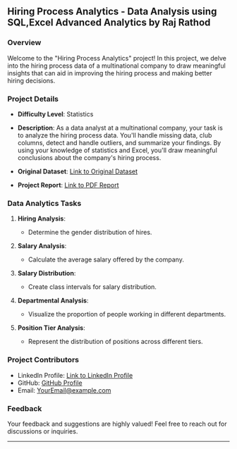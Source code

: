 ## Hiring Process Analytics - Data Analysis using SQL,Excel Advanced Analytics by Raj Rathod

### Overview
Welcome to the "Hiring Process Analytics" project! In this project, we delve into the hiring process data of a multinational company to draw meaningful insights that can aid in improving the hiring process and making better hiring decisions.

### Project Details
- **Difficulty Level**: Statistics
- **Description**:
  As a data analyst at a multinational company, your task is to analyze the hiring process data. You'll handle missing data, club columns, detect and handle outliers, and summarize your findings. By using your knowledge of statistics and Excel, you'll draw meaningful conclusions about the company's hiring process.

- **Original Dataset**: [Link to Original Dataset](https://docs.google.com/spreadsheets/d/1gAq5sK8L2e7rCP0O0KaNo7gqx6tfnVQk/edit#gid=1029390730)
- **Project Report**: [Link to PDF Report](https://drive.google.com/file/d/1DR9L2h_POM73ZdGrF7yC7KQas4GEdJ-k/view?usp=drive_link)

### Data Analytics Tasks
1. **Hiring Analysis**:
   - Determine the gender distribution of hires.

2. **Salary Analysis**:
   - Calculate the average salary offered by the company.

3. **Salary Distribution**:
   - Create class intervals for salary distribution.

4. **Departmental Analysis**:
   - Visualize the proportion of people working in different departments.

5. **Position Tier Analysis**:
   - Represent the distribution of positions across different tiers.

### Project Contributors
- LinkedIn Profile: [Link to LinkedIn Profile](LinkedIn_Profile_Link)
- GitHub: [GitHub Profile](GitHub_Profile_Link)
- Email: YourEmail@example.com

### Feedback
Your feedback and suggestions are highly valued! Feel free to reach out for discussions or inquiries.

---

